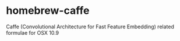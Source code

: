 homebrew-caffe
==============

Caffe (Convolutional Architecture for Fast Feature Embedding) related formulae for OSX 10.9
